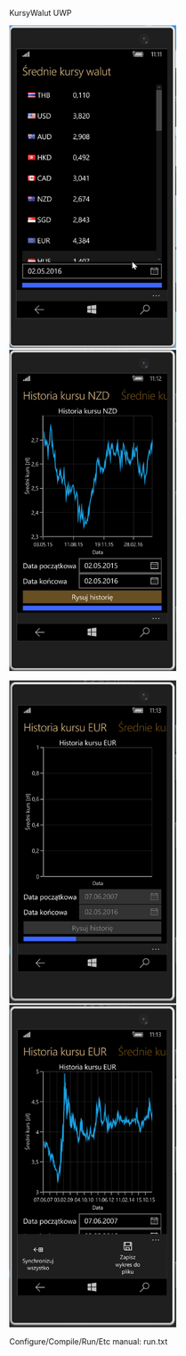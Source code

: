 KursyWalut UWP  
  
<img src="screenshots/screenshot1.PNG" alt="" width="300"/> <img src="screenshots/screenshot2.PNG" alt="" width="300"/>  

<img src="screenshots/screenshot3.PNG" alt="" width="300"/> <img src="screenshots/screenshot4.PNG" alt="" width="300"/>  
  
Configure/Compile/Run/Etc manual: run.txt

